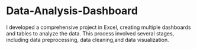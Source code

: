 # Data-Analysis-Dashboard
I developed a comprehensive project in Excel, creating multiple dashboards and tables to analyze the data. This process involved several stages, including data preprocessing, data cleaning,and data visualization.
